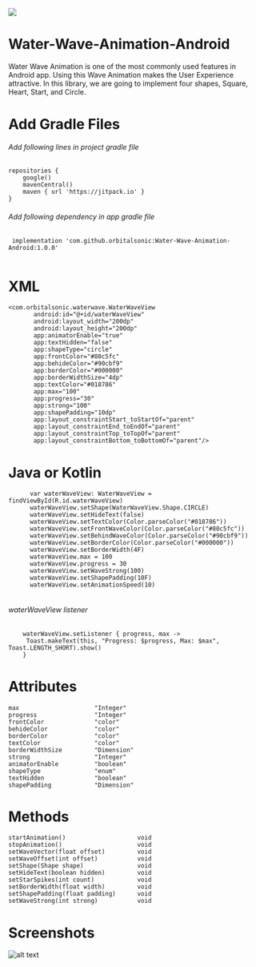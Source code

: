 [![](https://jitpack.io/v/orbitalsonic/Water-Wave-Animation-Android.svg)](https://jitpack.io/#orbitalsonic/Water-Wave-Animation-Android)
# Water-Wave-Animation-Android

Water Wave Animation is one of the most commonly used features in Android app. Using this Wave Animation makes the User Experience attractive. In this library, we are going to implement four shapes, Square, Heart, Start, and Circle.

# Add Gradle Files

###### Add following lines in project gradle file

```
repositories {
    google()
    mavenCentral()
    maven { url 'https://jitpack.io' }
}

```

###### Add following dependency in app gradle file

```
 implementation 'com.github.orbitalsonic:Water-Wave-Animation-Android:1.0.0'
 
 ```
 
 # XML
 
 ```
<com.orbitalsonic.waterwave.WaterWaveView
        android:id="@+id/waterWaveView"
        android:layout_width="200dp"
        android:layout_height="200dp"
        app:animatorEnable="true"
        app:textHidden="false"
        app:shapeType="circle"
        app:frontColor="#80c5fc"
        app:behideColor="#90cbf9"
        app:borderColor="#000000"
        app:borderWidthSize="4dp"
        app:textColor="#018786"
        app:max="100"
        app:progress="30"
        app:strong="100"
        app:shapePadding="10dp"
        app:layout_constraintStart_toStartOf="parent"
        app:layout_constraintEnd_toEndOf="parent"
        app:layout_constraintTop_toTopOf="parent"
        app:layout_constraintBottom_toBottomOf="parent"/>
 
 ```
 
 # Java or Kotlin
 
  ```
        var waterWaveView: WaterWaveView = findViewById(R.id.waterWaveView)
        waterWaveView.setShape(WaterWaveView.Shape.CIRCLE)
        waterWaveView.setHideText(false)
        waterWaveView.setTextColor(Color.parseColor("#018786"))
        waterWaveView.setFrontWaveColor(Color.parseColor("#80c5fc"))
        waterWaveView.setBehindWaveColor(Color.parseColor("#90cbf9"))
        waterWaveView.setBorderColor(Color.parseColor("#000000"))
        waterWaveView.setBorderWidth(4F)
        waterWaveView.max = 100
        waterWaveView.progress = 30
        waterWaveView.setWaveStrong(100)
        waterWaveView.setShapePadding(10F)
        waterWaveView.setAnimationSpeed(10)
        
   ```
   
   ###### waterWaveView listener
        
        waterWaveView.setListener { progress, max ->
         Toast.makeText(this, "Progress: $progress, Max: $max", Toast.LENGTH_SHORT).show()
        }
   
 # Attributes
   
```
max                     "Integer"
progress                "Integer"	
frontColor              "color"	
behideColor             "color"
borderColor             "color"
textColor               "color"
borderWidthSize         "Dimension"
strong                  "Integer"
animatorEnable          "boolean"
shapeType               "enum"
textHidden              "boolean"
shapePadding            "Dimension"

```
 
 # Methods
 
 ```
startAnimation()                    void
stopAnimation()                     void
setWaveVector(float offset)         void
setWaveOffset(int offset)           void
setShape(Shape shape)               void
setHideText(boolean hidden)         void
setStarSpikes(int count)            void
setBorderWidth(float width)         void
setShapePadding(float padding)      void
setWaveStrong(int strong)           void
```

# Screenshots

![alt text](https://github.com/orbitalsonic/Water-Wave-Animation-Android/blob/master/Screenshots/screengif.gif?raw=true)
 
